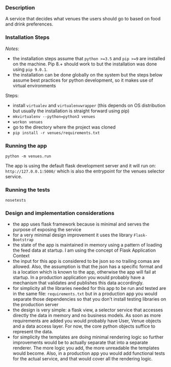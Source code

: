 ### Description

A service that decides what venues the users should go to based on food and drink preferences.

### Installation Steps
*Notes*: 
- the installation steps assume that `python >=3.5` and `pip >=9` are installed on the machine. Pip 8.+ should work to but the installation was done using `pip 9.0.1`.
- the installation can be done globally on the system but the steps below assume best practices for python development, so it makes use of virtual environments

Steps:
- install `virtualev` and `virtualenvwrapper` (this depends on OS distribution but usually the installation is straight forward using pip)
- `mkvirtualenv --python=python3 venues`
- `workon venues`
- go to the directory where the project was cloned
- `pip install -r venues/requirements.txt`

### Running the app

`python -m venues.run`

The app is using the default flask development server and it will run on: `http://127.0.0.1:5000/` which is also the entrypoint
for the venues selector service.

### Running the tests
`nosetests`

### Design and implementation considerations

- the app uses flask framework because is minimal and serves the purpose of exposing the service
- for a very minimal design improvement it uses the library `Flask-Bootstrap`
- the state of the app is maintained in memory using a pattern of loading the feed data at startup. I am using the concept 
of Flask Application Context
- the input for this app is considered to be json so no trailing comas are allowed. Also, the assumption is that the json has a specific format and is a location which is known to the app, 
otherwise the app will fail at startup. In a production application you would probably have a mechanism that validates and publishes this data accordingly.
- for simplicity all the libraries needed for this app to be run and tested are in the same file: `requirements.txt` but in a production
app you would separate those dependencies so that you don't install testing libraries on the production server
- the design is very simple: a flask view, a selector service that accesses directly the data in memory and no business models.
As soon as more requirements are added you would probably have User, Venue objects and a data access layer. 
For now, the core python objects suffice to represent the data.
- for simplicity the templates are doing minimal rendering logic so further improvements would be to actually separate that into a separate 
renderer. The more logic you add, the more unreadable the templates would become. Also, in a production app you would add functional tests
for the actual service, and that would cover all the rendering logic. 
